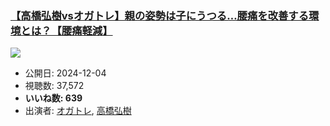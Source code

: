 ### [【高橋弘樹vsオガトレ】親の姿勢は子にうつる…腰痛を改善する環境とは？【腰痛軽減】](https://www.youtube.com/watch?v=Qzi12Bo35pQ)
[![](https://img.youtube.com/vi/Qzi12Bo35pQ/sddefault.jpg)](https://www.youtube.com/watch?v=Qzi12Bo35pQ)
-   公開日: 2024-12-04
-   視聴数: 37,572
-   **いいね数: 639**
-   出演者: [オガトレ](/rehacq_fan/people/オガトレ "wikilink"), [高橋弘樹](/rehacq_fan/people/高橋弘樹 "wikilink")
